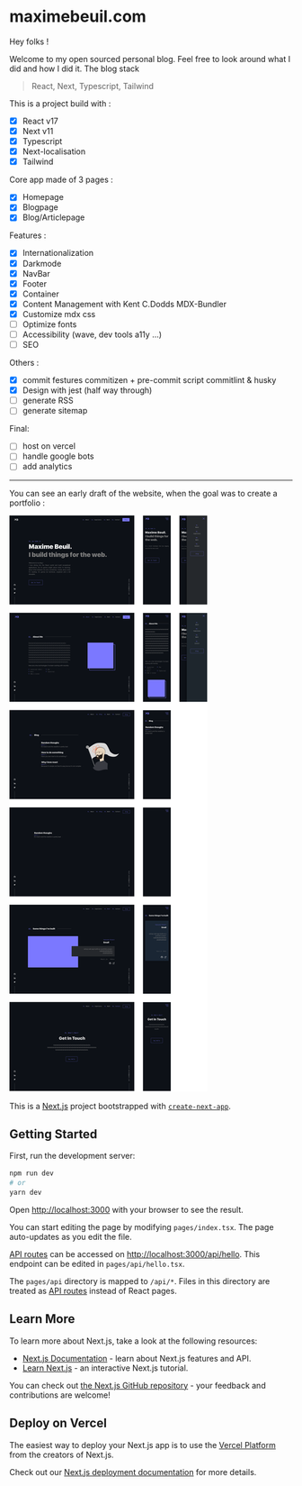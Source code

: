 # maximebeuil.com

Hey folks !

Welcome to my open sourced personal blog. Feel free to look around what I did and how I did it. 
The blog stack
> React, Next, Typescript, Tailwind

This is a project build with :
- [x] React v17
- [x] Next v11
- [x] Typescript
- [x] Next-localisation
- [x] Tailwind

Core app made of 3 pages :
- [x] Homepage
- [x] Blogpage
- [x] Blog/Articlepage

Features :
- [x] Internationalization
- [x] Darkmode
- [x] NavBar
- [x] Footer
- [x] Container
- [x] Content Management with Kent C.Dodds MDX-Bundler
- [x] Customize mdx css
- [ ] Optimize fonts
- [ ] Accessibility (wave, dev tools a11y ...)
- [ ] SEO

Others :
- [x] commit festures commitizen + pre-commit script commitlint & husky
- [x] Design with jest (half way through)
- [ ] generate RSS
- [ ] generate sitemap

Final:
- [ ] host on vercel
- [ ] handle google bots
- [ ] add analytics

***

You can see an early draft of the website, when the goal was to create a portfolio :

![early website draft](mbDA.png)

This is a [Next.js](https://nextjs.org/) project bootstrapped with [`create-next-app`](https://github.com/vercel/next.js/tree/canary/packages/create-next-app).

## Getting Started

First, run the development server:

```bash
npm run dev
# or
yarn dev
```

Open [http://localhost:3000](http://localhost:3000) with your browser to see the result.

You can start editing the page by modifying `pages/index.tsx`. The page auto-updates as you edit the file.

[API routes](https://nextjs.org/docs/api-routes/introduction) can be accessed on [http://localhost:3000/api/hello](http://localhost:3000/api/hello). This endpoint can be edited in `pages/api/hello.tsx`.

The `pages/api` directory is mapped to `/api/*`. Files in this directory are treated as [API routes](https://nextjs.org/docs/api-routes/introduction) instead of React pages.

## Learn More

To learn more about Next.js, take a look at the following resources:

- [Next.js Documentation](https://nextjs.org/docs) - learn about Next.js features and API.
- [Learn Next.js](https://nextjs.org/learn) - an interactive Next.js tutorial.

You can check out [the Next.js GitHub repository](https://github.com/vercel/next.js/) - your feedback and contributions are welcome!

## Deploy on Vercel

The easiest way to deploy your Next.js app is to use the [Vercel Platform](https://vercel.com/new?utm_medium=default-template&filter=next.js&utm_source=create-next-app&utm_campaign=create-next-app-readme) from the creators of Next.js.

Check out our [Next.js deployment documentation](https://nextjs.org/docs/deployment) for more details.

